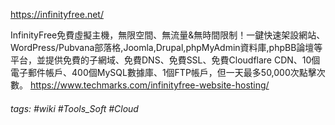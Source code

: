 https://infinityfree.net/

InfinityFree免費虛擬主機，無限空間、無流量&無時間限制！一鍵快速架設網站、WordPress/Pubvana部落格,Joomla,Drupal,phpMyAdmin資料庫,phpBB論壇等平台，並提供免費的子網域、免費DNS、免費SSL、免費Cloudflare CDN、10個電子郵件帳戶、400個MySQL數據庫、1個FTP帳戶，但一天最多50,000次點擊次數。
https://www.techmarks.com/infinityfree-website-hosting/

###### tags: #wiki #Tools_Soft  #Cloud